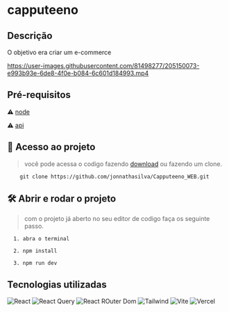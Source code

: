 # capputeeno

## Descrição

O objetivo era criar um e-commerce

https://user-images.githubusercontent.com/81498277/205150073-e993b93e-6de8-4f0e-b084-6c601d184993.mp4

## Pré-requisitos

⚠️ [node](https://nodejs.org/en/)

⚠️ [api](https://github.com/jonnathasilva/Capputeeno_API)

## 📁 Acesso ao projeto

> você pode acessa o codigo fazendo [download](https://github.com/jonnathasilva/Capputeeno_WEB/archive/refs/heads/main.zip) ou fazendo um clone.

```
    git clone https://github.com/jonnathasilva/Capputeeno_WEB.git
```

## 🛠️ Abrir e rodar o projeto

> com o projeto já aberto no seu editor de codigo faça os seguinte passo.

```
  1. abra o terminal

  2. npm install

  3. npm run dev
```

## Tecnologias utilizadas

![React](https://img.shields.io/badge/React-20232A?style=for-the-badge&logo=react&logoColor=61DAFB)
![React Query](https://img.shields.io/badge/React_Query-FF4154?style=for-the-badge&logo=React_Query&logoColor=white)
![React ROuter Dom](https://img.shields.io/badge/React_Router-CA4245?style=for-the-badge&logo=react-router&logoColor=white)
![Tailwind](https://img.shields.io/badge/Tailwind_CSS-38B2AC?style=for-the-badge&logo=tailwind-css&logoColor=white)
![Vite](https://img.shields.io/badge/Vite-B73BFE?style=for-the-badge&logo=vite&logoColor=FFD62E)
![Vercel](https://img.shields.io/badge/Vercel-000000?style=for-the-badge&logo=vercel&logoColor=white)
